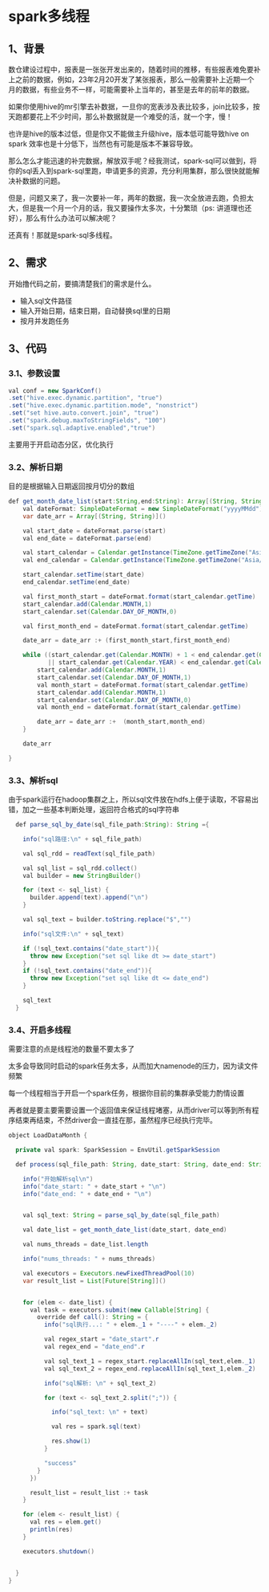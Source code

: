 # **spark多线程**

## **1、背景**

数仓建设过程中，报表是一张张开发出来的，随着时间的推移，有些报表难免要补上之前的数据，例如，23年2月20开发了某张报表，那么一般需要补上近期一个月的数据，有些业务不一样，可能需要补上当年的，甚至是去年的前年的数据。

如果你使用hive的mr引擎去补数据，一旦你的宽表涉及表比较多，join比较多，按天跑都要花上不少时间，那么补数据就是一个难受的活，就一个字，慢！

也许是hive的版本过低，但是你又不能做主升级hive，版本低可能导致hive on spark 效率也是十分低下，当然也有可能是版本不兼容导致。

那么怎么才能迅速的补完数据，解放双手呢？经我测试，spark-sql可以做到，将你的sql丢入到spark-sql里跑，申请更多的资源，充分利用集群，那么很快就能解决补数据的问题。

但是，问题又来了，我一次要补一年，两年的数据，我一次全放进去跑，负担太大，但是我一个月一个月的话，我又要操作太多次，十分繁琐（ps: 讲道理也还好），那么有什么办法可以解决呢？

还真有！那就是spark-sql多线程。

## **2、需求**

开始撸代码之前，要搞清楚我们的需求是什么。

- 输入sql文件路径
- 输入开始日期，结束日期，自动替换sql里的日期
- 按月并发跑任务

## **3、代码**

### **3.1、参数设置**

```java
val conf = new SparkConf()
.set("hive.exec.dynamic.partition", "true")
.set("hive.exec.dynamic.partition.mode", "nonstrict")
.set("set hive.auto.convert.join", "true")
.set("spark.debug.maxToStringFields", "100")
.set("spark.sql.adaptive.enabled","true")
```

主要用于开启动态分区，优化执行

### **3.2、解析日期**

目的是根据输入日期返回按月切分的数组

```java
def get_month_date_list(start:String,end:String): Array[(String, String)] ={
    val dateFormat: SimpleDateFormat = new SimpleDateFormat("yyyyMMdd")
    var date_arr = Array[(String, String)]()

    val start_date = dateFormat.parse(start)
    val end_date = dateFormat.parse(end)

    val start_calendar = Calendar.getInstance(TimeZone.getTimeZone("Asia/Shanghai"))
    val end_calendar = Calendar.getInstance(TimeZone.getTimeZone("Asia/Shanghai"))

    start_calendar.setTime(start_date)
    end_calendar.setTime(end_date)

    val first_month_start = dateFormat.format(start_calendar.getTime)
    start_calendar.add(Calendar.MONTH,1)
    start_calendar.set(Calendar.DAY_OF_MONTH,0)

    val first_month_end = dateFormat.format(start_calendar.getTime)

    date_arr = date_arr :+ (first_month_start,first_month_end)

    while ((start_calendar.get(Calendar.MONTH) + 1 < end_calendar.get(Calendar.MONTH))
           || start_calendar.get(Calendar.YEAR) < end_calendar.get(Calendar.YEAR)){
        start_calendar.add(Calendar.MONTH,1)
        start_calendar.set(Calendar.DAY_OF_MONTH,1)
        val month_start = dateFormat.format(start_calendar.getTime)
        start_calendar.add(Calendar.MONTH,1)
        start_calendar.set(Calendar.DAY_OF_MONTH,0)
        val month_end = dateFormat.format(start_calendar.getTime)

        date_arr = date_arr :+  (month_start,month_end)
    }

    date_arr

}
```

### **3.3、解析sql**

由于spark运行在hadoop集群之上，所以sql文件放在hdfs上便于读取，不容易出错，加之一些基本判断处理，返回符合格式的sql字符串

```java
  def parse_sql_by_date(sql_file_path:String): String ={

    info("sql路径:\n" + sql_file_path)

    val sql_rdd = readText(sql_file_path)

    val sql_list = sql_rdd.collect()
    val builder = new StringBuilder()

    for (text <- sql_list) {
      builder.append(text).append("\n")
    }

    val sql_text = builder.toString.replace("$","")

    info("sql文件:\n" + sql_text)

    if (!sql_text.contains("date_start")){
      throw new Exception("set sql like dt >= date_start")
    }
    if (!sql_text.contains("date_end")){
      throw new Exception("set sql like dt <= date_end")
    }

    sql_text
  }
```

### **3.4、开启多线程**

需要注意的点是线程池的数量不要太多了

太多会导致同时启动的spark任务太多，从而加大namenode的压力，因为读文件频繁

每一个线程相当于开启一个spark任务，根据你目前的集群承受能力酌情设置

再者就是要主要需要设置一个返回值来保证线程堵塞，从而driver可以等到所有程序结束再结束，不然driver会一直挂在那，虽然程序已经执行完毕。

```java
object LoadDataMonth {

  private val spark: SparkSession = EnvUtil.getSparkSession

  def process(sql_file_path: String, date_start: String, date_end: String): Unit = {

    info("开始解析sql\n")
    info("date_start: " + date_start + "\n")
    info("date_end: " + date_end + "\n")


    val sql_text: String = parse_sql_by_date(sql_file_path)

    val date_list = get_month_date_list(date_start, date_end)

    val nums_threads = date_list.length

    info("nums_threads: " + nums_threads)

    val executors = Executors.newFixedThreadPool(10)
    var result_list = List[Future[String]]()


    for (elem <- date_list) {
      val task = executors.submit(new Callable[String] {
        override def call(): String = {
          info("sql执行...: " + elem._1 + "----" + elem._2)

          val regex_start = "date_start".r
          val regex_end = "date_end".r

          val sql_text_1 = regex_start.replaceAllIn(sql_text,elem._1)
          val sql_text_2 = regex_end.replaceAllIn(sql_text_1,elem._2)

          info("sql解析: \n" + sql_text_2)

          for (text <- sql_text_2.split(";")) {

            info("sql_text: \n" + text)

            val res = spark.sql(text)

            res.show(1)
          }

          "success"
        }
      })

      result_list = result_list :+ task
    }

    for (elem <- result_list) {
      val res = elem.get()
      println(res)
    }

    executors.shutdown()


  }
}
```